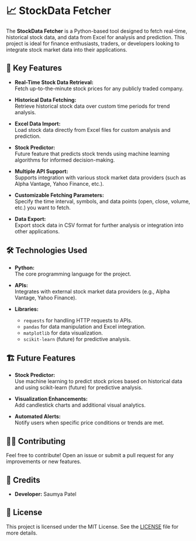 # 📈 StockData Fetcher

The **StockData Fetcher** is a Python-based tool designed to fetch real-time, historical stock data, and data from Excel for analysis and prediction. This project is ideal for finance enthusiasts, traders, or developers looking to integrate stock market data into their applications.

## 🚀 Key Features

- **Real-Time Stock Data Retrieval:**  
  Fetch up-to-the-minute stock prices for any publicly traded company.
  
- **Historical Data Fetching:**  
  Retrieve historical stock data over custom time periods for trend analysis.

- **Excel Data Import:**  
  Load stock data directly from Excel files for custom analysis and prediction.

- **Stock Predictor:**  
  Future feature that predicts stock trends using machine learning algorithms for informed decision-making.
  
- **Multiple API Support:**  
  Supports integration with various stock market data providers (such as Alpha Vantage, Yahoo Finance, etc.).

- **Customizable Fetching Parameters:**  
  Specify the time interval, symbols, and data points (open, close, volume, etc.) you want to fetch.

- **Data Export:**  
  Export stock data in CSV format for further analysis or integration into other applications.

## 🛠️ Technologies Used

- **Python:**  
  The core programming language for the project.

- **APIs:**  
  Integrates with external stock market data providers (e.g., Alpha Vantage, Yahoo Finance).

- **Libraries:**  
  - `requests` for handling HTTP requests to APIs.
  - `pandas` for data manipulation and Excel integration.
  - `matplotlib` for data visualization.
  - `scikit-learn` (future) for predictive analysis.

## 🏗️ Future Features

- **Stock Predictor:**  
Use machine learning to predict stock prices based on historical data and using scikit-learn (future) for predictive analysis.

- **Visualization Enhancements:**  
Add candlestick charts and additional visual analytics.

- **Automated Alerts:**  
Notify users when specific price conditions or trends are met.

## 👨‍💻 Contributing

Feel free to contribute! Open an issue or submit a pull request for any improvements or new features.

## 💼 Credits

- **Developer:** Saumya Patel  

## 📄 License

This project is licensed under the MIT License. See the [LICENSE](LICENSE) file for more details.



